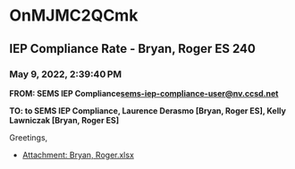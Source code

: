 # OnMJMC2QCmk
## IEP Compliance Rate - Bryan, Roger ES 240
### May 9, 2022, 2:39:40 PM
**FROM: SEMS IEP Compliance<sems-iep-compliance-user@nv.ccsd.net>**

**TO: to SEMS IEP Compliance, Laurence Derasmo [Bryan, Roger ES], Kelly Lawniczak [Bryan, Roger ES]**


Greetings,  





* [Attachment: Bryan, Roger.xlsx](OnMJMC2QCmk-attachment-1.xlsx)
